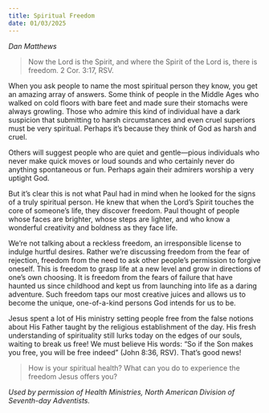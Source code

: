 ```yaml
---
title: Spiritual Freedom
date: 01/03/2025
---
```


_Dan Matthews_

> <p></p>
> Now the Lord is the Spirit, and where the Spirit of the Lord is, there is freedom. 2 Cor. 3:17, RSV.

When you ask people to name the most spiritual person they know, you get an amazing array of answers. Some think of people in the Middle Ages who walked on cold floors with bare feet and made sure their stomachs were always growling. Those who admire this kind of individual have a dark suspicion that submitting to harsh circumstances and even cruel superiors must be very spiritual. Perhaps it’s because they think of God as harsh and cruel.

Others will suggest people who are quiet and gentle—pious individuals who never make quick moves or loud sounds and who certainly never do anything spontaneous or fun. Perhaps again their admirers worship a very uptight God.

But it’s clear this is not what Paul had in mind when he looked for the signs of a truly spiritual person. He knew that when the Lord’s Spirit touches the core of someone’s life, they discover freedom. Paul thought of people whose faces are brighter, whose steps are lighter, and who know a wonderful creativity and boldness as they face life.

We’re not talking about a reckless freedom, an irresponsible license to indulge hurtful desires. Rather we’re discussing freedom from the fear of rejection, freedom from the need to ask other people’s permission to forgive oneself. This is freedom to grasp life at a new level and grow in directions of one’s own choosing. It is freedom from the fears of failure that have haunted us since childhood and kept us from launching into life as a daring adventure. Such freedom taps our most creative juices and allows us to become the unique, one-of-a-kind persons God intends for us to be.

Jesus spent a lot of His ministry setting people free from the false notions about His Father taught by the religious establishment of the day. His fresh understanding of spirituality still lurks today on the edges of our souls, waiting to break us free! We must believe His words: “So if the Son makes you free, you will be free indeed” (John 8:36, RSV). That’s good news!

> <callout></callout>
> How is your spiritual health? What can you do to experience the freedom Jesus offers you?

_Used by permission of Health Ministries, North American Division of Seventh-day Adventists._